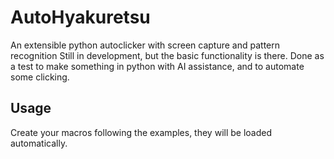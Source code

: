 # AutoHyakuretsu
An extensible python autoclicker with screen capture and pattern recognition
Still in development, but the basic functionality is there.
Done as a test to make something in python with AI assistance, and to automate some clicking.

## Usage

Create your macros following the examples, they will be loaded automatically.
